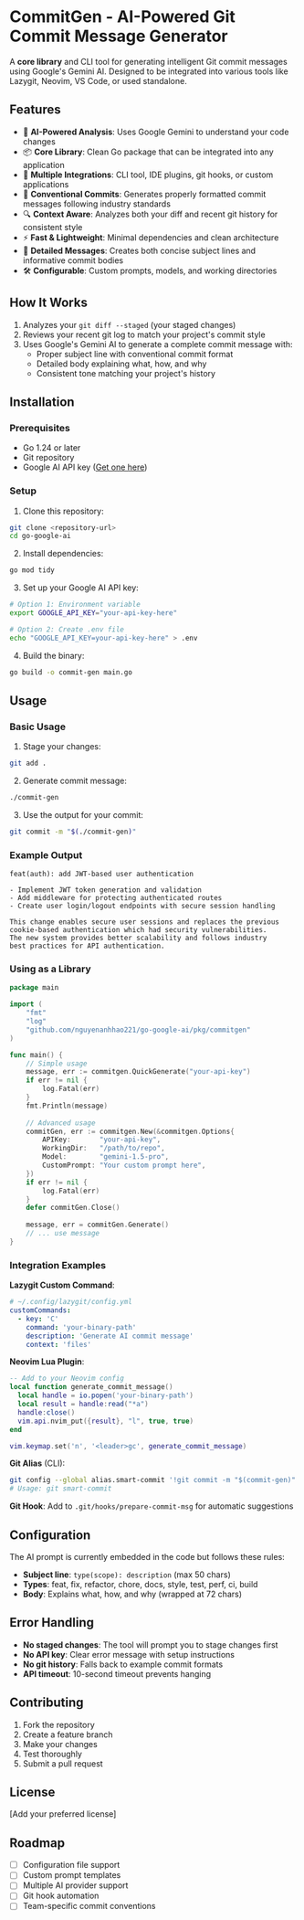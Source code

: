 # CommitGen - AI-Powered Git Commit Message Generator

A **core library** and CLI tool for generating intelligent Git commit messages using Google's Gemini AI. Designed to be integrated into various tools like Lazygit, Neovim, VS Code, or used standalone.

## Features

- 🤖 **AI-Powered Analysis**: Uses Google Gemini to understand your code changes
- 📦 **Core Library**: Clean Go package that can be integrated into any application
- 🔌 **Multiple Integrations**: CLI tool, IDE plugins, git hooks, or custom applications
- 📝 **Conventional Commits**: Generates properly formatted commit messages following industry standards
- 🔍 **Context Aware**: Analyzes both your diff and recent git history for consistent style
- ⚡ **Fast & Lightweight**: Minimal dependencies and clean architecture
- 🎯 **Detailed Messages**: Creates both concise subject lines and informative commit bodies
- 🛠️ **Configurable**: Custom prompts, models, and working directories

## How It Works

1. Analyzes your `git diff --staged` (your staged changes)
2. Reviews your recent git log to match your project's commit style
3. Uses Google's Gemini AI to generate a complete commit message with:
   - Proper subject line with conventional commit format
   - Detailed body explaining what, how, and why
   - Consistent tone matching your project's history

## Installation

### Prerequisites

- Go 1.24 or later
- Git repository
- Google AI API key ([Get one here](https://ai.google.dev/))

### Setup

1. Clone this repository:

```bash
git clone <repository-url>
cd go-google-ai
```

2. Install dependencies:

```bash
go mod tidy
```

3. Set up your Google AI API key:

```bash
# Option 1: Environment variable
export GOOGLE_API_KEY="your-api-key-here"

# Option 2: Create .env file
echo "GOOGLE_API_KEY=your-api-key-here" > .env
```

4. Build the binary:

```bash
go build -o commit-gen main.go
```

## Usage

### Basic Usage

1. Stage your changes:

```bash
git add .
```

2. Generate commit message:

```bash
./commit-gen
```

3. Use the output for your commit:

```bash
git commit -m "$(./commit-gen)"
```

### Example Output

```
feat(auth): add JWT-based user authentication

- Implement JWT token generation and validation
- Add middleware for protecting authenticated routes  
- Create user login/logout endpoints with secure session handling

This change enables secure user sessions and replaces the previous
cookie-based authentication which had security vulnerabilities.
The new system provides better scalability and follows industry
best practices for API authentication.
```

### Using as a Library

```go
package main

import (
    "fmt"
    "log"
    "github.com/nguyenanhhao221/go-google-ai/pkg/commitgen"
)

func main() {
    // Simple usage
    message, err := commitgen.QuickGenerate("your-api-key")
    if err != nil {
        log.Fatal(err)
    }
    fmt.Println(message)
    
    // Advanced usage
    commitGen, err := commitgen.New(&commitgen.Options{
        APIKey:       "your-api-key",
        WorkingDir:   "/path/to/repo",
        Model:        "gemini-1.5-pro",
        CustomPrompt: "Your custom prompt here",
    })
    if err != nil {
        log.Fatal(err)
    }
    defer commitGen.Close()
    
    message, err = commitGen.Generate()
    // ... use message
}
```

### Integration Examples

**Lazygit Custom Command**:

```yaml
# ~/.config/lazygit/config.yml
customCommands:
  - key: 'C'
    command: 'your-binary-path'
    description: 'Generate AI commit message'
    context: 'files'
```

**Neovim Lua Plugin**:

```lua
-- Add to your Neovim config
local function generate_commit_message()
  local handle = io.popen('your-binary-path')
  local result = handle:read("*a")
  handle:close()
  vim.api.nvim_put({result}, "l", true, true)
end

vim.keymap.set('n', '<leader>gc', generate_commit_message)
```

**Git Alias** (CLI):

```bash
git config --global alias.smart-commit '!git commit -m "$(commit-gen)"'
# Usage: git smart-commit
```

**Git Hook**: Add to `.git/hooks/prepare-commit-msg` for automatic suggestions

## Configuration

The AI prompt is currently embedded in the code but follows these rules:

- **Subject line**: `type(scope): description` (max 50 chars)
- **Types**: feat, fix, refactor, chore, docs, style, test, perf, ci, build
- **Body**: Explains what, how, and why (wrapped at 72 chars)

## Error Handling

- **No staged changes**: The tool will prompt you to stage changes first
- **No API key**: Clear error message with setup instructions  
- **No git history**: Falls back to example commit formats
- **API timeout**: 10-second timeout prevents hanging

## Contributing

1. Fork the repository
2. Create a feature branch
3. Make your changes
4. Test thoroughly
5. Submit a pull request

## License

[Add your preferred license]

## Roadmap

- [ ] Configuration file support
- [ ] Custom prompt templates
- [ ] Multiple AI provider support
- [ ] Git hook automation
- [ ] Team-specific commit conventions
